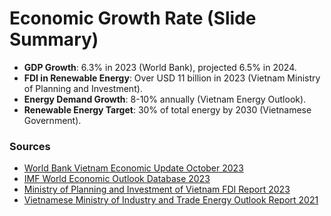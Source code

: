 
# Economic Growth Rate (Slide Summary)

- **GDP Growth**: 6.3% in 2023 (World Bank), projected 6.5% in 2024.
- **FDI in Renewable Energy**: Over USD 11 billion in 2023 (Vietnam Ministry of Planning and Investment).
- **Energy Demand Growth**: 8-10% annually (Vietnam Energy Outlook).
- **Renewable Energy Target**: 30% of total energy by 2030 (Vietnamese Government).

### Sources
- [World Bank Vietnam Economic Update October 2023](https://www.worldbank.org/en/country/vietnam/publication/vietnam-economic-update)
- [IMF World Economic Outlook Database 2023](https://www.imf.org/external/datamapper/NGDP_RPCH@WEO/VNM)
- [Ministry of Planning and Investment of Vietnam FDI Report 2023](http://www.mpi.gov.vn/en/Pages/default.aspx)
- [Vietnamese Ministry of Industry and Trade Energy Outlook Report 2021](https://www.evn.com.vn/d6/news/ENERGY-OUTLOOK-REPORT-2021-66-163-1589.aspx)
